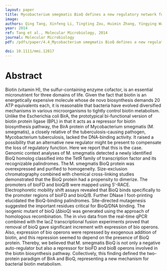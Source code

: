 ```yaml
---
layout: paper
title: Mycobacterium smegmatis BioQ defines a new regulatory network for biotin metabolism
image: 
authors: Qing Tang, Xinfeng Li, Tingting Zou, Huimin Zhang, Yingying Wang, Rongsui Gao, Zhencui Li, Jin He, Youjun Feng.
year: 2014
ref: Tang et al., Molecular Microbiology, 2014
journal: Molecular Microbiology
pdf: /pdfs/paper/4.4_Mycobacterium smegmatis BioQ defines a new regulatory network for biotin metabolism copy.pdf

doi: 10.1111/mmi.12817
---
```


# Abstract

Biotin (vitamin H), the sulfur-containing enzyme cofactor, is an essential micronutrient for three domains of life. Given the fact that biotin is an energetically expensive molecule whose de novo biosynthesis demands 20 ATP equivalents each, it is reasonable that bacteria have evolved diversified mechanisms in various microorganisms to tightly control biotin metabolism. Unlike the Escherichia coli BirA, the prototypical bi-functional version of biotin protein ligase (BPL) in that it acts as a repressor for biotin biosynthesis pathway, the BirA protein of Mycobacterium smegmatis (M. smegmatis), a closely relative of the tuberculosis-causing pathogen, Mycobacterium tuberculosis, lacked the DNA-binding activity. It raised a possibility that an alternative new regulator might be present to compensate the loss of regulatory function. Here we report that this is the case. Genomic context analyses of M. smegmatis detected a newly identified BioQ homolog classified into the TetR family of transcription factor and its recognizable palindromes. The M. smegmatis BioQ protein was overexpressed and purified to homogeneity. Size-exclusion chromatography combined with chemical cross-linking studies demonstrated that the BioQ protein had a propensity to dimerize. The promoters of bioFD and bioQ/B were mapped using 5′-RACE. Electrophoretic mobility shift assays revealed that BioQ binds specifically to the promoter regions of bioFD and bioQ/B. Further DNase I foot-printing elucidated the BioQ-binding palindromes. Site-directed mutagenesis suggested the important residues critical for BioQ/DNA binding. The isogenic mutant of bioQ (ΔbioQ) was generated using the approach of homologous recombination. The in vivo data from the real-time qPCR combined with the lacZ transcriptional fusion experiments proved that removal of bioQ gave significant increment with expression of bio operons. Also, expression of bio operons were repressed by exogenous addition of biotin, and this repression seemed to depend on the presence of BioQ protein. Thereby, we believed that M. smegmatis BioQ is not only a negative auto-regulator but also a repressor for bioFD and bioB operons involved in the biotin biosynthesis pathway. Collectively, this finding defined the two-protein paradigm of BirA and BioQ, representing a new mechanism for bacterial biotin metabolism.
